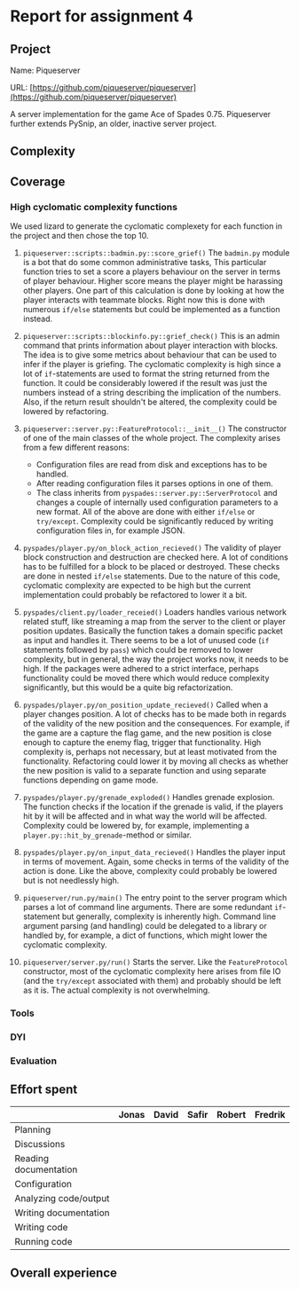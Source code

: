 # Report for assignment 4

## Project

Name: Piqueserver

URL: [https://github.com/piqueserver/piqueserver](https://github.com/piqueserver/piqueserver)

A server implementation for the game Ace of Spades 0.75. Piqueserver further extends PySnip, an older, inactive server project.

## Complexity

## Coverage

### High cyclomatic complexity functions

We used lizard to generate the cyclomatic complexety for each function in the project and then chose the top 10.

1. `piqueserver::scripts::badmin.py::score_grief()` The `badmin.py` module is a bot that do some common administrative tasks, This particular function tries to set a score a players behaviour on the server in terms of player behaviour. Higher score means the player might be harassing other players. One part of this calculation is done by looking at how the player interacts with teammate blocks. Right now this is done with numerous `if/else` statements but could be implemented as a function instead.

2. `piqueserver::scripts::blockinfo.py::grief_check()` This is an admin command that prints information about player interaction with blocks. The idea is to give some metrics about behaviour that can be used to infer if the player is griefing. The cyclomatic complexity is high since a lot of `if`-statements are used to format the string returned from the function. It could be considerably lowered if the result was just the numbers instead of a string describing the implication of the numbers. Also, if the return result shouldn't be altered, the complexity could be lowered by refactoring.

3. `piqueserver::server.py::FeatureProtocol::__init__()` The constructor of one of the main classes of the whole project. The complexity arises from a few different reasons:
    * Configuration files are read from disk and exceptions has to be handled.
    * After reading configuration files it parses options in one of them.
    * The class inherits from `pyspades::server.py::ServerProtocol` and changes a couple of internally used configuration parameters to a new format.
    All of the above are done with either `if/else` or `try/except`. Complexity could be significantly reduced by writing configuration files in, for example JSON.

4. `pyspades/player.py/on_block_action_recieved()` The validity of player block construction and destruction are checked here. A lot of conditions has to be fulfilled for a block to be placed or destroyed. These checks are done in nested `if/else` statements. Due to the nature of this code, cyclomatic complexity are expected to be high but the current implementation could probably be refactored to lower it a bit.

5. `pyspades/client.py/loader_receied()` Loaders handles various network related stuff, like streaming a map from the server to the client or player position updates. Basically the function takes a domain specific packet as input and handles it. There seems to be a lot of unused code (`if` statements followed by `pass`) which could be removed to lower complexity, but in general, the way the project works now, it needs to be high. If the packages were adhered to a strict interface, perhaps functionality could be moved there which would reduce complexity significantly, but this would be a quite big refactorization.

6. `pyspades/player.py/on_position_update_recieved()` Called when a player changes position. A lot of checks has to be made both in regards of the validity of the new position and the consequences. For example, if the game are a capture the flag game, and the new position is close enough to capture the enemy flag, trigger that functionality. High complexity is, perhaps not necessary, but at least motivated from the functionality. Refactoring could lower it by moving all  checks as whether the new position is valid to a separate function and using separate functions depending on game mode.

7. `pyspades/player.py/grenade_exploded()` Handles grenade explosion. The function checks if the location if the grenade is valid, if the players hit by it will be affected and in what way the world will be affected. Complexity could be lowered by, for example, implementing a `player.py::hit_by_grenade`-method or similar.

8. `pyspades/player.py/on_input_data_recieved()` Handles the player input in terms of movement. Again, some checks in terms of the validity of the action is done. Like the above, complexity could probably be lowered but is not needlessly high.

9. `piqueserver/run.py/main()` The entry point to the server program which parses a lot of command line arguments. There are some redundant `if`-statement but generally, complexity is inherently high. Command line argument parsing (and handling) could be delegated to a library or handled by, for example, a dict of functions, which might lower the cyclomatic complexity.

10. `piqueserver/server.py/run()` Starts the server. Like the `FeatureProtocol` constructor, most of the cyclomatic complexity here arises from file IO (and the `try/except` associated with them) and probably should be left as it is. The actual complexity is not overwhelming.

### Tools

### DYI

### Evaluation

## Effort spent

|                     |Jonas|David|Safir|Robert|Fredrik|
|---------------------|-----|-----|-----|------|-------|
|Planning             |     |     |     |      |       |
|Discussions          |     |     |     |      |       |
|Reading documentation|     |     |     |      |       |
|Configuration        |     |     |     |      |       |
|Analyzing code/output|     |     |     |      |       |
|Writing documentation|     |     |     |      |       |
|Writing code         |     |     |     |      |       |
|Running code         |     |     |     |      |       |

## Overall experience
